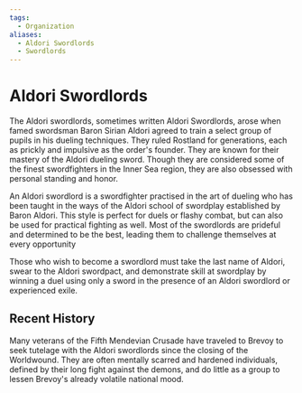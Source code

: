 ```yaml
---
tags:
  - Organization
aliases:
  - Aldori Swordlords
  - Swordlords
---
```

# Aldori Swordlords
The Aldori swordlords, sometimes written Aldori Swordlords, arose when famed swordsman Baron Sirian Aldori agreed to train a select group of pupils in his dueling techniques. They ruled Rostland for generations, each as prickly and impulsive as the order's founder. They are known for their mastery of the Aldori dueling sword. Though they are considered some of the finest swordfighters in the Inner Sea region, they are also obsessed with personal standing and honor.

An Aldori swordlord is a swordfighter practised in the art of dueling who has been taught in the ways of the Aldori school of swordplay established by Baron Aldori. This style is perfect for duels or flashy combat, but can also be used for practical fighting as well. Most of the swordlords are prideful and determined to be the best, leading them to challenge themselves at every opportunity

Those who wish to become a swordlord must take the last name of Aldori, swear to the Aldori swordpact, and demonstrate skill at swordplay by winning a duel using only a sword in the presence of an Aldori swordlord or experienced exile.

## Recent History
Many veterans of the Fifth Mendevian Crusade have traveled to Brevoy to seek tutelage with the Aldori swordlords since the closing of the Worldwound. They are often mentally scarred and hardened individuals, defined by their long fight against the demons, and do little as a group to lessen Brevoy's already volatile national mood.
